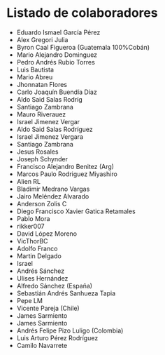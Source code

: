 # Listado de colaboradores
* Eduardo Ismael García Pérez
* Alex Gregori Julia 
* Byron Caal Figueroa (Guatemala 100%Cobán) 
* Mario Alejandro Dominguez 
* Pedro Andrés Rubio Torres 
* Luis Bautista 
* Mario Abreu 
* Jhonnatan Flores 
* Carlo Joaquín Buendía Díaz 
* Aldo Said Salas Rodríg 
* Santiago Zambrana 
* Mauro Riverauez 
* Israel Jimenez Vergar 
* Aldo Said Salas Rodríguez 
* Israel Jimenez Vergara 
* Santiago Zambrana 
* Jesus Rosales 
* Joseph Schynder 
* Francisco Alejandro Benitez (Arg) 
* Marcos Paulo Rodriguez Miyashiro 
* Alien RL 
* Bladimir Medrano Vargas 
* Jairo Meléndez Alvarado 
* Anderson Zolis C 
* Diego Francisco Xavier Gatica Retamales 
* Pablo Mora 
* rikker007 
* David López Moreno 
* VicThorBC 
* Adolfo Franco 
* Martin Delgado 
* Israel 
* Andrés Sánchez 
* Ulises Hernández 
* Alfredo Sánchez (España) 
* Sebastián Andrés Sanhueza Tapia 
* Pepe LM 
* Vicente Pareja (Chile) 
* James Sarmiento 
* James Sarmiento 
* Andrés Felipe Pizo Luligo (Colombia) 
* Luis Arturo Pérez Rodríguez 
* Camilo Navarrete

